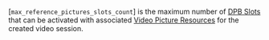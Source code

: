 [`max_reference_pictures_slots_count`] is the maximum number of
[DPB Slots](https://www.khronos.org/registry/vulkan/specs/1.3-extensions/html/vkspec.html#dpb-slot) that can be activated with associated
[Video Picture Resources](https://www.khronos.org/registry/vulkan/specs/1.3-extensions/html/vkspec.html#video-picture-resources) for the created
video session.
